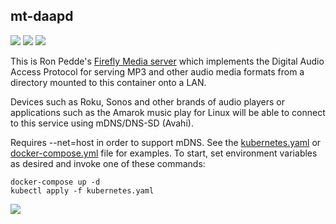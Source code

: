 ## mt-daapd
[![](https://images.microbadger.com/badges/version/instantlinux/mt-daapd.svg)](https://microbadger.com/images/instantlinux/mt-daapd "Version badge") [![](https://images.microbadger.com/badges/image/instantlinux/mt-daapd.svg)](https://microbadger.com/images/instantlinux/mt-daapd "Image badge") [![](https://images.microbadger.com/badges/commit/instantlinux/mt-daapd.svg)](https://microbadger.com/images/instantlinux/mt-daapd "Commit badge")

This is Ron Pedde's [Firefly Media server](https://en.wikipedia.org/wiki/Firefly_Media_Server) which implements the Digital Audio Access Protocol for serving MP3 and other audio media formats from a directory mounted to this container onto a LAN.

Devices such as Roku, Sonos and other brands of audio players or applications such as the Amarok music play for Linux will be able to connect to this service using mDNS/DNS-SD (Avahi).

Requires --net=host in order to support mDNS. See the [kubernetes.yaml](https://github.com/instantlinux/docker-tools/blob/master/images/mt-daapd/kubernetes.yaml) or [docker-compose.yml](docker-compose.yml) file for examples. To start, set environment variables as desired and invoke one of these commands:

```
docker-compose up -d
kubectl apply -f kubernetes.yaml
```

[![](https://images.microbadger.com/badges/license/instantlinux/mt-daapd.svg)](https://microbadger.com/images/instantlinux/mt-daapd "License badge")
